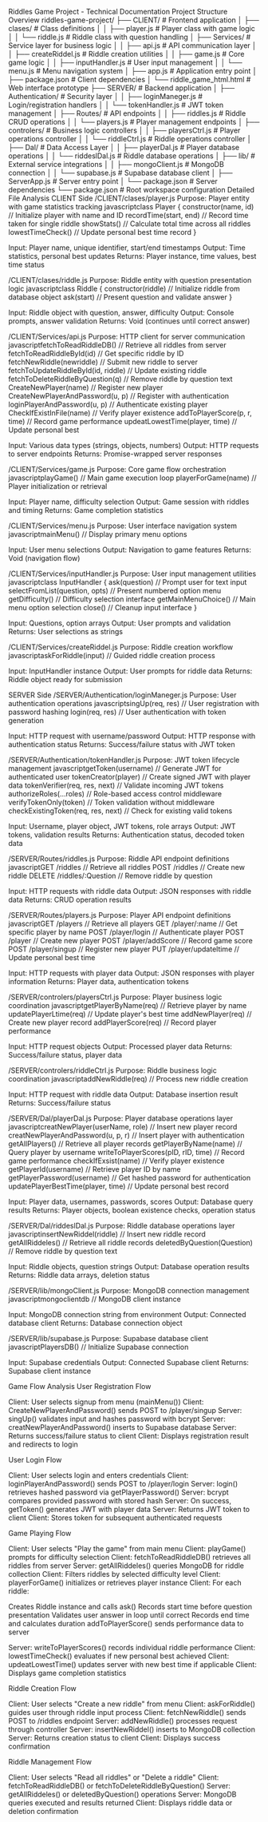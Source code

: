 Riddles Game Project - Technical Documentation
Project Structure Overview
riddles-game-project/
├── CLIENT/                     # Frontend application
│   ├── clases/                 # Class definitions
│   │   ├── player.js          # Player class with game logic
│   │   └── riddle.js          # Riddle class with question handling
│   ├── Services/              # Service layer for business logic
│   │   ├── api.js             # API communication layer
│   │   ├── createRiddel.js    # Riddle creation utilities
│   │   ├── game.js            # Core game logic
│   │   ├── inputHandler.js    # User input management
│   │   └── menu.js            # Menu navigation system
│   ├── app.js                 # Application entry point
│   ├── package.json           # Client dependencies
│   └── riddle_game_html.html  # Web interface prototype
├── SERVER/                    # Backend application
│   ├── Authentication/        # Security layer
│   │   ├── loginManeger.js    # Login/registration handlers
│   │   └── tokenHandler.js    # JWT token management
│   ├── Routes/                # API endpoints
│   │   ├── riddles.js         # Riddle CRUD operations
│   │   └── players.js         # Player management endpoints
│   ├── controlers/            # Business logic controllers
│   │   ├── playersCtrl.js     # Player operations controller
│   │   └── riddleCtrl.js      # Riddle operations controller
│   ├── Dal/                   # Data Access Layer
│   │   ├── playerDal.js       # Player database operations
│   │   └── riddeslDal.js      # Riddle database operations
│   ├── lib/                   # External service integrations
│   │   ├── mongoClient.js     # MongoDB connection
│   │   └── supabase.js        # Supabase database client
│   ├── ServerApp.js           # Server entry point
│   └── package.json           # Server dependencies
└── package.json               # Root workspace configuration
Detailed File Analysis
CLIENT Side
/CLIENT/clases/player.js
Purpose: Player entity with game statistics tracking
javascriptclass Player {
    constructor(name, id)          // Initialize player with name and ID
    recordTime(start, end)         // Record time taken for single riddle
    showStats()                    // Calculate total time across all riddles
    lowestTimeCheck()              // Update personal best time record
}

Input: Player name, unique identifier, start/end timestamps
Output: Time statistics, personal best updates
Returns: Player instance, time values, best time status

/CLIENT/clases/riddle.js
Purpose: Riddle entity with question presentation logic
javascriptclass Riddle {
    constructor(riddle)            // Initialize riddle from database object
    ask(start)                     // Present question and validate answer
}

Input: Riddle object with question, answer, difficulty
Output: Console prompts, answer validation
Returns: Void (continues until correct answer)

/CLIENT/Services/api.js
Purpose: HTTP client for server communication
javascriptfetchToReadRiddleDB()              // Retrieve all riddles from server
fetchToReadRiddleById(id)          // Get specific riddle by ID
fetchNewRiddle(newriddle)          // Submit new riddle to server
fetchToUpdateRiddleById(id, riddle) // Update existing riddle
fetchToDeleteRiddleByQuestion(q)   // Remove riddle by question text
CreateNewPlayer(name)              // Register new player
CreateNewPlayerAndPassword(u, p)   // Register with authentication
loginPlayerAndPassword(u, p)       // Authenticate existing player
CheckIfExistInFile(name)           // Verify player existence
addToPlayerScore(p, r, time)       // Record game performance
updeatLowestTime(player, time)     // Update personal best

Input: Various data types (strings, objects, numbers)
Output: HTTP requests to server endpoints
Returns: Promise-wrapped server responses

/CLIENT/Services/game.js
Purpose: Core game flow orchestration
javascriptplayGame()                         // Main game execution loop
playerForGame(name)                // Player initialization or retrieval

Input: Player name, difficulty selection
Output: Game session with riddles and timing
Returns: Game completion statistics

/CLIENT/Services/menu.js
Purpose: User interface navigation system
javascriptmainMenu()                         // Display primary menu options

Input: User menu selections
Output: Navigation to game features
Returns: Void (navigation flow)

/CLIENT/Services/inputHandler.js
Purpose: User input management utilities
javascriptclass InputHandler {
    ask(question)                  // Prompt user for text input
    selectFromList(question, opts) // Present numbered option menu
    getDifficulty()                // Difficulty selection interface
    getMainMenuChoice()            // Main menu option selection
    close()                        // Cleanup input interface
}

Input: Questions, option arrays
Output: User prompts and validation
Returns: User selections as strings

/CLIENT/Services/createRiddel.js
Purpose: Riddle creation workflow
javascriptaskForRiddle(input)                // Guided riddle creation process

Input: InputHandler instance
Output: User prompts for riddle data
Returns: Riddle object ready for submission

SERVER Side
/SERVER/Authentication/loginManeger.js
Purpose: User authentication operations
javascriptsingUp(req, res)                   // User registration with password hashing
login(req, res)                    // User authentication with token generation

Input: HTTP request with username/password
Output: HTTP response with authentication status
Returns: Success/failure status with JWT token

/SERVER/Authentication/tokenHandler.js
Purpose: JWT token lifecycle management
javascriptgetToken(username)                 // Generate JWT for authenticated user
tokenCreator(player)               // Create signed JWT with player data
tokenVerifier(req, res, next)      // Validate incoming JWT tokens
authorizeRoles(...roles)           // Role-based access control middleware
verifyTokenOnly(token)             // Token validation without middleware
checkExistingToken(req, res, next) // Check for existing valid tokens

Input: Username, player object, JWT tokens, role arrays
Output: JWT tokens, validation results
Returns: Authentication status, decoded token data

/SERVER/Routes/riddles.js
Purpose: Riddle API endpoint definitions
javascriptGET /riddles                       // Retrieve all riddles
POST /riddles                      // Create new riddle
DELETE /riddles/:Question          // Remove riddle by question

Input: HTTP requests with riddle data
Output: JSON responses with riddle data
Returns: CRUD operation results

/SERVER/Routes/players.js
Purpose: Player API endpoint definitions
javascriptGET /players                       // Retrieve all players
GET /player/:name                  // Get specific player by name
POST /player/login                 // Authenticate player
POST /player                       // Create new player
POST /player/addScore              // Record game score
POST /player/singup                // Register new player
PUT /player/updateltime            // Update personal best time

Input: HTTP requests with player data
Output: JSON responses with player information
Returns: Player data, authentication tokens

/SERVER/controlers/playersCtrl.js
Purpose: Player business logic coordination
javascriptgetPlayerByName(req)               // Retrieve player by name
updatePlayerLtime(req)             // Update player's best time
addNewPlayer(req)                  // Create new player record
addPlayerScore(req)                // Record player performance

Input: HTTP request objects
Output: Processed player data
Returns: Success/failure status, player data

/SERVER/controlers/riddleCtrl.js
Purpose: Riddle business logic coordination
javascriptaddNewRiddle(req)                  // Process new riddle creation

Input: HTTP request with riddle data
Output: Database insertion result
Returns: Success/failure status

/SERVER/Dal/playerDal.js
Purpose: Player database operations layer
javascriptcreatNewPlayer(userName, role)     // Insert new player record
creatNewPlayerAndPassword(u, p, r) // Insert player with authentication
getAllPlayers()                    // Retrieve all player records
getPlayerByName(name)              // Query player by username
writeToPlayerScores(pID, rID, time) // Record game performance
checkIfExsist(name)                // Verify player existence
getPlayerId(username)              // Retrieve player ID by name
getPlayerPassword(username)        // Get hashed password for authentication
updatePlayerBestTime(player, time) // Update personal best record

Input: Player data, usernames, passwords, scores
Output: Database query results
Returns: Player objects, boolean existence checks, operation status

/SERVER/Dal/riddeslDal.js
Purpose: Riddle database operations layer
javascriptinsertNewRiddel(riddle)            // Insert new riddle record
getAllRiddeles()                   // Retrieve all riddle records
deletedByQuestion(Question)        // Remove riddle by question text

Input: Riddle objects, question strings
Output: Database operation results
Returns: Riddle data arrays, deletion status

/SERVER/lib/mongoClient.js
Purpose: MongoDB connection management
javascriptmongoclientdb                      // MongoDB client instance

Input: MongoDB connection string from environment
Output: Connected database client
Returns: Database connection object

/SERVER/lib/supabase.js
Purpose: Supabase database client
javascriptPlayersDB()                        // Initialize Supabase connection

Input: Supabase credentials
Output: Connected Supabase client
Returns: Supabase client instance

Game Flow Analysis
User Registration Flow

Client: User selects signup from menu (mainMenu())
Client: CreateNewPlayerAndPassword() sends POST to /player/singup
Server: singUp() validates input and hashes password with bcrypt
Server: creatNewPlayerAndPassword() inserts to Supabase database
Server: Returns success/failure status to client
Client: Displays registration result and redirects to login

User Login Flow

Client: User selects login and enters credentials
Client: loginPlayerAndPassword() sends POST to /player/login
Server: login() retrieves hashed password via getPlayerPassword()
Server: bcrypt compares provided password with stored hash
Server: On success, getToken() generates JWT with player data
Server: Returns JWT token to client
Client: Stores token for subsequent authenticated requests

Game Playing Flow

Client: User selects "Play the game" from main menu
Client: playGame() prompts for difficulty selection
Client: fetchToReadRiddleDB() retrieves all riddles from server
Server: getAllRiddeles() queries MongoDB for riddle collection
Client: Filters riddles by selected difficulty level
Client: playerForGame() initializes or retrieves player instance
Client: For each riddle:

Creates Riddle instance and calls ask()
Records start time before question presentation
Validates user answer in loop until correct
Records end time and calculates duration
addToPlayerScore() sends performance data to server


Server: writeToPlayerScores() records individual riddle performance
Client: lowestTimeCheck() evaluates if new personal best achieved
Client: updeatLowestTime() updates server with new best time if applicable
Client: Displays game completion statistics

Riddle Creation Flow

Client: User selects "Create a new riddle" from menu
Client: askForRiddle() guides user through riddle input process
Client: fetchNewRiddle() sends POST to /riddles endpoint
Server: addNewRiddle() processes request through controller
Server: insertNewRiddel() inserts to MongoDB collection
Server: Returns creation status to client
Client: Displays success confirmation

Riddle Management Flow

Client: User selects "Read all riddles" or "Delete a riddle"
Client: fetchToReadRiddleDB() or fetchToDeleteRiddleByQuestion()
Server: getAllRiddeles() or deletedByQuestion() operations
Server: MongoDB queries executed and results returned
Client: Displays riddle data or deletion confirmation
